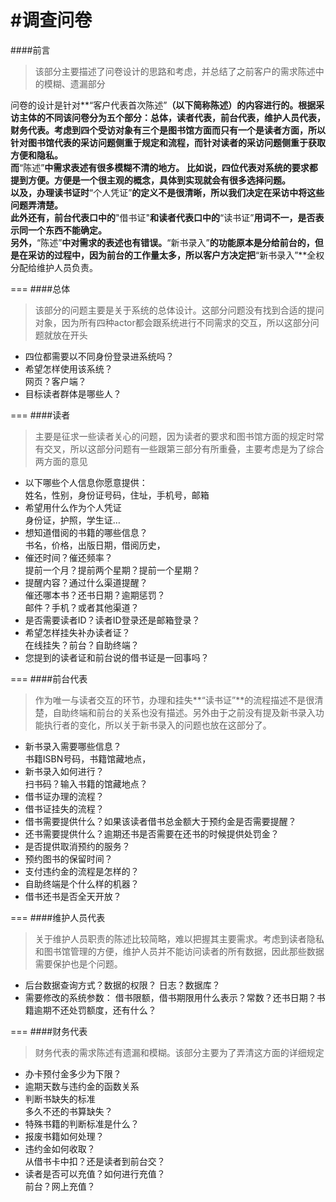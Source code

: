 #调查问卷
===
####前言
> 该部分主要描述了问卷设计的思路和考虑，并总结了之前客户的需求陈述中的模糊、遗漏部分   

问卷的设计是针对**“客户代表首次陈述”**（以下简称陈述）的内容进行的。根据采访主体的不同该问卷分为五个部分：总体，读者代表，前台代表，维护人员代表，财务代表。考虑到四个受访对象有三个是图书馆方面而只有一个是读者方面，所以针对图书馆代表的采访问题侧重于规定和流程，而针对读者的采访问题侧重于获取方便和隐私。     
而**“陈述”**中需求表述有很多模糊不清的地方。
比如说，四位代表对系统的要求都提到方便。方便是一个很主观的概念，具体到实现就会有很多选择问题。    
以及，办理读书证时**“个人凭证”**的定义不是很清晰，所以我们决定在采访中将这些问题弄清楚。    
此外还有，前台代表口中的**"借书证"**和读者代表口中的**“读书证”**用词不一，是否表示同一个东西不能确定。    
另外，**“陈述”**中对需求的表述也有错误。**“新书录入”**的功能原本是分给前台的，但是在采访的过程中，因为前台的工作量太多，所以客户方决定把**“新书录入”**全权分配给维护人员负责。    

===
####总体
> 该部分的问题主要是关于系统的总体设计。这部分问题没有找到合适的提问对象，因为所有四种actor都会跟系统进行不同需求的交互，所以这部分问题就放在开头    

* 四位都需要以不同身份登录进系统吗？
* 希望怎样使用该系统？    
	网页？客户端？
* 目标读者群体是哪些人？

===
####读者
> 主要是征求一些读者关心的问题，因为读者的要求和图书馆方面的规定时常有交叉，所以这部分问题有一些跟第三部分有所重叠，主要考虑是为了综合两方面的意见   

* 以下哪些个人信息你愿意提供：    
	姓名，性别，身份证号码，住址，手机号，邮箱
* 希望用什么作为个人凭证    
	身份证，护照，学生证…
* 想知道借阅的书籍的哪些信息？    
	书名，价格，出版日期，借阅历史，
* 催还时间？催还频率？    
	提前一个月？提前两个星期？提前一个星期？
* 提醒内容？通过什么渠道提醒？    
	催还哪本书？还书日期？逾期惩罚？    
	邮件？手机？或者其他渠道？    
* 是否需要读者ID？读者ID登录还是邮箱登录？
* 希望怎样挂失补办读者证？    
	在线挂失？前台？自助终端？
* 您提到的读者证和前台说的借书证是一回事吗？

===
####前台代表
> 作为唯一与读者交互的环节，办理和挂失**“读书证”**的流程描述不是很清楚，自助终端和前台的关系也没有描述。另外由于之前没有提及新书录入功能执行者的变化，所以关于新书录入的问题也放在这部分了。

* 新书录入需要哪些信息？    
	书籍ISBN号码，书籍馆藏地点，
* 新书录入如何进行？    
	扫书码？输入书籍的馆藏地点？
* 借书证办理的流程？
* 借书证挂失的流程？
* 借书需要提供什么？如果该读者借书总金额大于预约金是否需要提醒？
* 还书需要提供什么？逾期还书是否需要在还书的时候提供处罚金？
* 是否提供取消预约的服务？
* 预约图书的保留时间？
* 支付违约金的流程是怎样的？
* 自助终端是个什么样的机器？
* 借书还书是否全天开放？

===
####维护人员代表
> 关于维护人员职责的陈述比较简略，难以把握其主要需求。考虑到读者隐私和图书馆管理的方便，维护人员并不能访问读者的所有数据，因此那些数据需要保护也是个问题。


* 后台数据查询方式？数据的权限？
	日志？数据库？
* 需要修改的系统参数：
	借书限额，借书期限用什么表示？常数？还书日期？书籍逾期不还处罚额度，还有什么？

===
####财务代表
> 财务代表的需求陈述有遗漏和模糊。该部分主要为了弄清这方面的详细规定

* 办卡预付金多少为下限？
* 逾期天数与违约金的函数关系
* 判断书缺失的标准    
	多久不还的书算缺失？
* 特殊书籍的判断标准是什么？
* 报废书籍如何处理？
* 违约金如何收取？    
	从借书卡中扣？还是读者到前台交？
* 读者是否可以充值？如何进行充值？    
	前台？网上充值？
